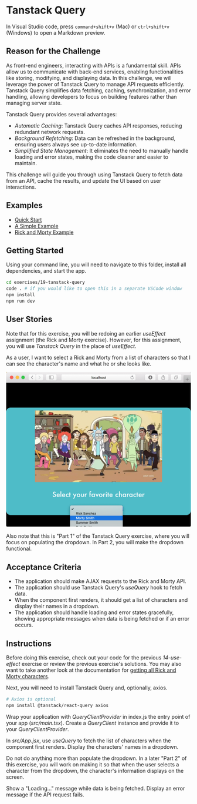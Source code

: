 # Tanstack Query

In Visual Studio code, press `command+shift+v` (Mac) or `ctrl+shift+v` (Windows) to open a Markdown preview.

## Reason for the Challenge

As front-end engineers, interacting with APIs is a fundamental skill. APIs allow us to communicate with back-end services, enabling functionalities like storing, modifying, and displaying data. In this challenge, we will leverage the power of Tanstack Query to manage API requests efficiently. Tanstack Query simplifies data fetching, caching, synchronization, and error handling, allowing developers to focus on building features rather than managing server state.

Tanstack Query provides several advantages:

- _Automatic Caching_: Tanstack Query caches API responses, reducing redundant network requests.
- _Background Refetching_: Data can be refreshed in the background, ensuring users always see up-to-date information.
- _Simplified State Management_: It eliminates the need to manually handle loading and error states, making the code cleaner and easier to maintain.

This challenge will guide you through using Tanstack Query to fetch data from an API, cache the results, and update the UI based on user interactions.

## Examples

- [Quick Start](https://tanstack.com/query/latest/docs/framework/react/quick-start)
- [A Simple Example](https://tanstack.com/query/latest/docs/framework/react/examples/simple)
- [Rick and Morty Example](https://tanstack.com/query/latest/docs/framework/react/examples/rick-morty)

## Getting Started

Using your command line, you will need to navigate to this folder, install all dependencies, and start the app.

```bash
cd exercises/19-tanstack-query
code . # if you would like to open this in a separate VSCode window
npm install
npm run dev
```

## User Stories

Note that for this exercise, you will be redoing an earlier _useEffect_ assignment (the Rick and Morty exercise). However, for this assignment, you will use _Tanstack Query_ in the place of _useEffect_.

As a user, I want to select a Rick and Morty from a list of characters so that I can see the character's name and what he or she looks like.

![User selecting a Rick and Morty character](rick-morty1.png)

Also note that this is "Part 1" of the Tanstack Query exercise, where you will focus on populating the dropdown. In Part 2, you will make the dropdown functional.

## Acceptance Criteria

- The application should make AJAX requests to the Rick and Morty API.
- The application should use Tanstack Query's _useQuery_ hook to fetch data.
- When the component first renders, it should get a list of characters and display their names in a dropdown.
- The application should handle loading and error states gracefully, showing appropriate messages when data is being fetched or if an error occurs.

## Instructions

Before doing this exercise, check out your code for the previous _14-use-effect_ exercise or review the previous exercise's solutions. You may also want to take another look at the documentation for [getting all Rick and Morty characters](https://rickandmortyapi.com/documentation/#get-all-characters).

Next, you will need to install Tanstack Query and, optionally, axios.

```bash
# Axios is optional
npm install @tanstack/react-query axios
```

Wrap your application with _QueryClientProvider_ in index.js the entry point of your app (_src/main.tsx_). Create a _QueryClient_ instance and provide it to your _QueryClientProvider_.

In _src/App.jsx_, use _useQuery_ to fetch the list of characters when the component first renders. Display the characters' names in a dropdown.

Do not do anything more than populate the dropdown. In a later "Part 2" of this exercise, you will work on making it so that when the user selects a character from the dropdown, the character's information displays on the screen.

Show a "Loading..." message while data is being fetched. Display an error message if the API request fails.
